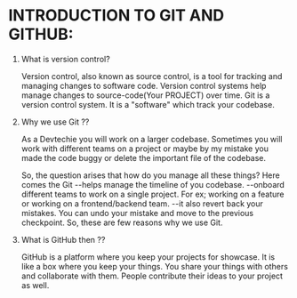 # INTRODUCTION TO GIT AND GITHUB:

1. What is version control?

    Version control, also known as source control, is a tool for tracking and managing changes to software code. Version control systems help manage changes to source-code(Your PROJECT) over time.
    Git is a version control system. It is a "software" which track your codebase.

2. Why we use Git ??
   
    As a Devtechie you will work on a larger codebase. Sometimes you will work with different teams on a project or maybe by my mistake you made the code buggy or delete the important file of the codebase.

    So, the question arises that how do you manage all these things? 
    Here comes the Git  --helps manage the timeline of you codebase.
                        --onboard different teams to work on a single project. 
                          For ex; working on a feature or working on a frontend/backend team.
                        --it also revert back your mistakes. You can undo your
                          mistake and move to the previous checkpoint.
So, these are few reasons why we use Git. 

3. What is GitHub then ??
   
    GitHub is a platform where you keep your projects for showcase. It is like a box where you keep your things. 
    You share your things with others and collaborate with them.
    People contribute their ideas to your project as well. 
